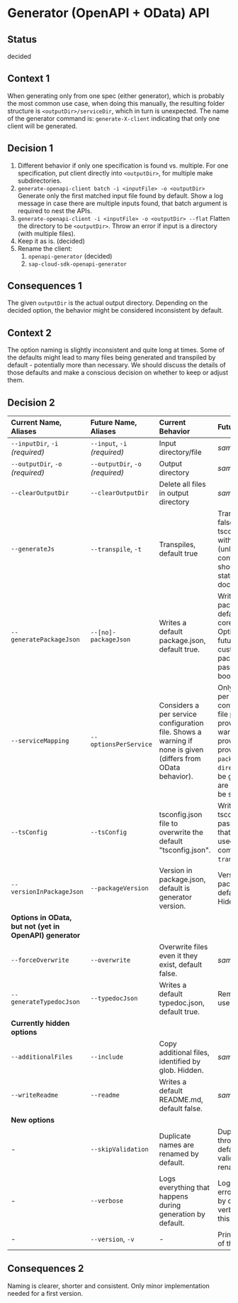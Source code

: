 # Generator (OpenAPI + OData) API

## Status

decided

## Context 1

When generating only from one spec (either generator), which is probably the most common use case, when doing this manually, the resulting folder structure is `<outputDir>/serviceDir`, which in turn is unexpected.
The name of the generator command is: `generate-X-client` indicating that only one client will be generated.

## Decision 1

1. Different behavior if only one specification is found vs. multiple.
   For one specification, put client directly into `<outputDir>`, for multiple make subdirectories.
2. `generate-openapi-client batch -i <inputFile> -o <outputDir>`
   Generate only the first matched input file found by default.
   Show a log message in case there are multiple inputs found, that batch argument is required to nest the APIs.
3. `generate-openapi-client -i <inputFile> -o <outputDir> --flat`
   Flatten the directory to be `<outputDir>`.
   Throw an error if input is a directory (with multiple files).
4. Keep it as is. (decided)
5. Rename the client:
   1. `openapi-generator` (decided)
   2. `sap-cloud-sdk-openapi-generator`

## Consequences 1

The given `outputDir` is the actual output directory.
Depending on the decided option, the behavior might be considered inconsistent by default.

## Context 2

The option naming is slightly inconsistent and quite long at times.
Some of the defaults might lead to many files being generated and transpiled by default - potentially more than necessary.
We should discuss the details of those defaults and make a conscious decision on whether to keep or adjust them.

## Decision 2

| Current Name, Aliases                                    | Future Name, Aliases             | Current Behavior                                                                                            | Future Behavior                                                                                                                                                                                                |
| :------------------------------------------------------- | :------------------------------- | :---------------------------------------------------------------------------------------------------------- | :------------------------------------------------------------------------------------------------------------------------------------------------------------------------------------------------------------- |
| `--inputDir`, `-i` _(required)_                          | `--input`, `-i` _(required)_     | Input directory/file                                                                                        | _same_                                                                                                                                                                                                         |
| `--outputDir`, `-o` _(required)_                         | `--outputDir`, `-o` _(required)_ | Output directory                                                                                            | _same_                                                                                                                                                                                                         |
| `--clearOutputDir`                                       | `--clearOutputDir`               | Delete all files in output directory                                                                        | _same_                                                                                                                                                                                                         |
| `--generateJs`                                           | `--transpile`, `-t`              | Transpiles, default true                                                                                    | Transpiles, default false. If set if tsconfig is enabled with default (unless configured). This should be explicitly stated in the documentation.                                                              |
| `--generatePackageJson`                                  | `--[no]-packageJson`             | Writes a default package.json, default true.                                                                | Writes a default package.json, default true (needs core dependency). Optionally in the future: Writes a custom package.json if passed. Keep boolean for now.                                                   |
| `--serviceMapping`                                       | `--optionsPerService`            | Considers a per service configuration file. Shows a warning if none is given (differs from OData behavior). | Only generates a per service configuration, if a file path is provided. No warning if it is not provided. If provided, `packageName` and `directoryName` will be generated, but are not required to be set. \* |
| `--tsConfig`                                             | `--tsConfig`                     | tsconfig.json file to overwrite the default "tsconfig.json".                                                | Writes a custom tsconfig.json if passed. Document that this should be used in combination with `transpile`.                                                                                                    |
| `--versionInPackageJson`                                 | `--packageVersion`               | Version in package.json, default is generator version.                                                      | Version in package.json, default is `1.0.0`. Hide it.                                                                                                                                                          |
| **Options in OData, but not (yet in OpenAPI) generator** |
| `--forceOverwrite`                                       | `--overwrite`                    | Overwrite files even it they exist, default false.                                                          | _same_                                                                                                                                                                                                         |
| `--generateTypedocJson`                                  | `--typedocJson`                  | Writes a default typedoc.json, default true.                                                                | Remove/deprecate, use `files` instead.                                                                                                                                                                         |
| **Currently hidden options**                             |
| `--additionalFiles`                                      | `--include`                      | Copy additional files, identified by glob. Hidden.                                                          | _same_ Expose it.                                                                                                                                                                                              |
| `--writeReadme`                                          | `--readme`                       | Writes a default README.md, default false.                                                                  | _same_                                                                                                                                                                                                         |
| **New options**                                          |
| -                                                        | `--skipValidation`               | Duplicate names are renamed by default.                                                                     | Duplicate names throw an error by default. Disable validation to rename duplicates.                                                                                                                            |
| -                                                        | `--verbose`                      | Logs everything that happens during generation by default.                                                  | Log only success / error per service by default. Enable verbosity through this flag.                                                                                                                           |
| -                                                        | `--version`, `-v`                | -                                                                                                           | Prints the version of the generator.                                                                                                                                                                           |

## Consequences 2

Naming is clearer, shorter and consistent.
Only minor implementation needed for a first version.
